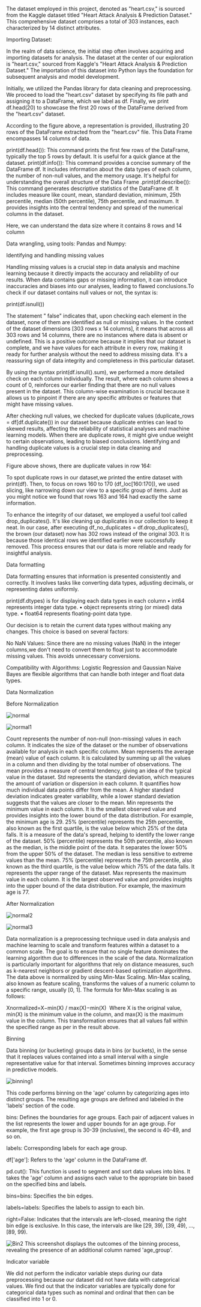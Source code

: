 The dataset employed in this project, denoted as "heart.csv," is sourced from the Kaggle dataset titled "Heart Attack Analysis & Prediction Dataset." This comprehensive dataset comprises a total of 303 instances, each characterized by 14 distinct attributes.

Importing Dataset:

In the realm of data science, the initial step often involves acquiring and importing datasets for analysis. The dataset at the center of our exploration is "heart.csv," sourced from Kaggle's "Heart Attack Analysis & Prediction Dataset." The importation of this dataset into Python lays the foundation for subsequent analysis and model development.


Initially, we utilized the Pandas library for data cleaning and preprocessing. We proceed to load the "heart.csv" dataset by specifying its file path and assigning it to a DataFrame, which we label as df. Finally, we print df.head(20) to showcase the first 20 rows of the DataFrame derived from the "heart.csv" dataset.

According to the figure above, a representation is provided, illustrating 20 rows of the DataFrame extracted from the "heart.csv" file. This Data Frame encompasses 14 columns of data.

print(df.head()): This command prints the first few rows of the DataFrame, typically the top 5 rows by default. It is useful for a quick glance at the dataset.
print(df.info()): This command provides a concise summary of the DataFrame df. It includes information about the data types of each column, the number of non-null values, and the memory usage. It's helpful for understanding the overall structure of the Data Frame
.print(df.describe()): This command generates descriptive statistics of the DataFrame df. It includes measure like count, mean, standard deviation, minimum, 25th percentile, median (50th percentile), 75th percentile, and maximum. It provides insights into the central tendency and spread of the numerical columns in the dataset.

Here, we can understand the data size where it contains 8 rows and 14 column


Data wrangling, using tools: Pandas and Numpy:

Identifying and handling missing values

Handling missing values is a crucial step in data analysis and machine learning because it directly impacts the accuracy and reliability of our results. When data contains gaps or missing information, it can introduce inaccuracies and biases into our analyses, leading to flawed conclusions.To check if our dataset contains null values or not, the syntax is:

print(df.isnull())


The statement " false" indicates that, upon checking each element in the dataset, none of them are identified as null or missing values. In the context of the dataset dimensions [303 rows x 14 columns], it means that across all 303 rows and 14 columns, there are no instances where data is absent or undefined. This is a positive outcome because it implies that our dataset is complete, and we have values for each attribute in every row, making it ready for further analysis without the need to address missing data. It's a reassuring sign of data integrity and completeness in this particular dataset.



By using the syntax print(df.isnull().sum), we performed a more detailed check on each column individually. The result, where each column shows a count of 0, reinforces our earlier finding that there are no null values present in the dataset. This column-wise examination is crucial because it allows us to pinpoint if there are any specific attributes or features that might have missing values.





After checking null values, we checked for duplicate values (duplicate_rows = df[df.duplicate()) in our dataset because duplicate entries can lead to skewed results, affecting the reliability of statistical analyses and machine learning models. When there are duplicate rows, it might give undue weight to certain observations, leading to biased conclusions. Identifying and handling duplicate values is a crucial step in data cleaning and preprocessing.


Figure above shows, there are duplicate values in row 164:


To spot duplicate rows in our dataset,we printed the entire dataset with print(df). Then, to focus on rows 160 to 170 (df_loc[160:170]), we used slicing, like narrowing down our view to a specific group of items. Just as you might notice we found that rows 163 and 164 had exactly the same information.


To enhance the integrity of our dataset, we employed a useful tool called drop_duplicates(). It's like cleaning up duplicates in our collection to keep it neat. In our case, after executing df_no_duplicates = df.drop_duplicates(), the brown (our dataset) now has 302 rows instead of the original 303. It is because those identical rows we identified earlier were successfully removed. This process ensures that our data is more reliable and ready for insightful analysis.








Data formatting

Data formatting ensures that information is presented consistently and correctly. It involves tasks like converting data types, adjusting decimals, or representing dates uniformly.




print(df.dtypes) is for displaying each data types in each column
•	int64 represents integer data type.
•	object represents string (or mixed) data type.
•	float64 represents floating-point data type.

Our decision is to retain the current data types without making any changes. This choice is based on several factors:

No NaN Values:
Since there are no missing values (NaN) in the integer columns,we don't need to convert them to float just to accommodate missing values. This avoids unnecessary conversions.

Compatibility with Algorithms:
Logistic Regression and Gaussian Naive Bayes are flexible algorithms that can handle both integer and float data types.
 


Data Normalization


Before Normalization


![normal](https://drive.google.com/uc?id=1bWFi6qzlx0geIMe55Z9nkWM43fLjJggx)

![normal1](https://drive.google.com/uc?id=1_p-av6KrQkfz6afYKjxp-E8PRIB22BnW)





Count represents the number of non-null (non-missing) values in each column. It indicates the size of the dataset or the number of observations available for analysis in each specific column. 
Mean represents the average (mean) value of each column. It is calculated by summing up all the values in a column and then dividing by the total number of observations. The mean provides a measure of central tendency, giving an idea of the typical value in the dataset.
Std represents the standard deviation, which measures the amount of variation or dispersion in each column. It quantifies how much individual data points differ from the mean. A higher standard deviation indicates greater variability, while a lower standard deviation suggests that the values are closer to the mean.
Min represents the minimum value in each column. It is the smallest observed value and provides insights into the lower bound of the data distribution. For example, the minimum age is 29.
25% (percentile) represents the 25th percentile, also known as the first quartile, is the value below which 25% of the data falls. It is a measure of the data's spread, helping to identify the lower range of the dataset.
50% (percentile) represents the 50th percentile, also known as the median, is the middle point of the data. It separates the lower 50% from the upper 50% of the dataset. The median is less sensitive to extreme values than the mean.
75% (percentile) represents the 75th percentile, also known as the third quartile, is the value below which  75% of the data falls. It represents the upper range of the dataset.
Max represents the maximum value in each column. It is the largest observed value and provides insights into the upper bound of the data distribution. For example, the maximum age is 77.













After Normalization

![normal2](https://drive.google.com/uc?id=19mr4gJ-6HR-OQ5s_r9FIbgqjX_iM3spk)


![normal3](https://drive.google.com/uc?id=1tYnyfJkkCqKzj3_euwzWOEBjxEakOEVy)


Data normalization is a preprocessing technique used in data analysis and machine learning to scale and transform features within a dataset to a common scale. The goal is to ensure that no single feature dominates the learning algorithm due to differences in the scale of the data. Normalization is particularly important for algorithms that rely on distance measures, such as k-nearest neighbors or gradient descent-based optimization algorithms. The data above is normalized by using Min-Max Scaling. 
Min-Max scaling, also known as feature scaling, transforms the values of a numeric column to a specific range, usually [0, 1]. The formula for Min-Max scaling is as follows:

Xnormalized=X−min(X) / max(X)−min(X)
​
Where X is the original value, min(X) is the minimum value in the column, and max(X) is the maximum value in the column. This transformation ensures that all values fall within the specified range as per in the result above.

Binning

Data binning (or bucketing) groups data in bins (or buckets), in the sense that it replaces values contained into a small interval with a single representative value for that interval. Sometimes binning improves accuracy in predictive models.

![binning1](https://drive.google.com/uc?id=1T1veVSH_CPj7uC9DrBo4kk9GFSc_DPnx)




This code performs binning on the 'age' column by categorizing ages into distinct groups. The resulting age groups are defined and labeled in the 'labels' section of the code.

bins: Defines the boundaries for age groups. Each pair of adjacent values in the list represents the lower and upper bounds for an age group. For example, the first age group is 30-39 (inclusive), the second is 40-49, and so on.

labels: Corresponding labels for each age group.

df['age']: Refers to the 'age' column in the DataFrame df.

pd.cut(): This function is used to segment and sort data values into bins. It takes the 'age' column and assigns each value to the appropriate bin based on the specified bins and labels.

bins=bins: Specifies the bin edges.

labels=labels: Specifies the labels to assign to each bin.

right=False: Indicates that the intervals are left-closed, meaning the right bin edge is exclusive. In this case, the intervals are like [29, 39), [39, 49), ..., [89, 99).

![Bin2](https://drive.google.com/uc?id=1CwwV5QYJsoOYyMN9KVpH5Or4-i7msg8T)
This screenshot displays the outcomes of the binning process, revealing the presence of an additional column named 'age_group'.

Indicator variable

We did not perform the indicator variable steps during our data preprocessing because our dataset did not have data with categorical values. We find out that the indicator variables are typically done for categorical data types such as nominal and ordinal that then can be classified into 1 or 0.


